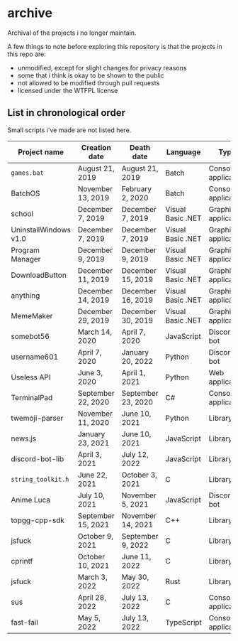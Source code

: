 # archive
Archival of the projects i no longer maintain.

A few things to note before exploring this repository is that the projects in this repo are:
- unmodified, except for slight changes for privacy reasons
- some that i think is okay to be shown to the public
- not allowed to be modified through pull requests
- licensed under the WTFPL license

## List in chronological order

Small scripts i've made are not listed here.

| Project name          | Creation date      | Death date         | Language          | Type                  |
|-----------------------|--------------------|--------------------|-------------------|-----------------------|
| `games.bat`           | August 21, 2019    | August 21, 2019    | Batch             | Console application   |
| BatchOS               | November 13, 2019  | February 2, 2020   | Batch             | Console application   |
| school                | December 7, 2019   | December 7, 2019   | Visual Basic .NET | Graphical application |
| UninstallWindows v1.0 | December 7, 2019   | December 7, 2019   | Visual Basic .NET | Graphical application |
| Program Manager       | December 9, 2019   | December 9, 2019   | Visual Basic .NET | Graphical application |
| DownloadButton        | December 11, 2019  | December 15, 2019  | Visual Basic .NET | Graphical application |
| anything              | December 14, 2019  | December 16, 2019  | Visual Basic .NET | Graphical application |
| MemeMaker             | December 29, 2019  | December 30, 2019  | Visual Basic .NET | Graphical application |
| somebot56             | March 14, 2020     | April 7, 2020      | JavaScript        | Discord bot           |
| username601           | April 7, 2020      | January 20, 2022   | Python            | Discord bot           |
| Useless API           | June 3, 2020       | April 1, 2021      | Python            | Web application       |
| TerminalPad           | September 22, 2020 | September 23, 2020 | C#                | Console application   |
| twemoji-parser        | November 11, 2020  | June 10, 2021      | Python            | Library               |
| news.js               | January 23, 2021   | June 10, 2021      | JavaScript        | Library               |
| discord-bot-lib       | April 3, 2021      | July 12, 2022      | JavaScript        | Library               |
| `string_toolkit.h`    | June 22, 2021      | October 3, 2021    | C                 | Library               |
| Anime Luca            | July 10, 2021      | November 5, 2021   | JavaScript        | Discord bot           |
| topgg-cpp-sdk         | September 15, 2021 | November 14, 2021  | C++               | Library               |
| jsfuck                | October 9, 2021    | September 9, 2022  | C                 | Library               |
| cprintf               | October 10, 2021   | June 11, 2022      | C                 | Library               |
| jsfuck                | March 3, 2022      | May 30, 2022       | Rust              | Library               |
| sus                   | April 28, 2022     | July 13, 2022      | C                 | Console application   |
| fast-fail             | May 5, 2022        | July 13, 2022      | TypeScript        | Console application   |
